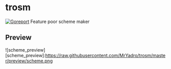# trosm
[![Goreport](https://goreportcard.com/badge/github.com/MrYadro/trosm)](https://goreportcard.com/report/github.com/MrYadro/trosm)
Feature poor scheme maker
## Preview
![scheme_preview]
[scheme_preview]:https://raw.githubusercontent.com/MrYadro/trosm/master/preview/scheme.png
